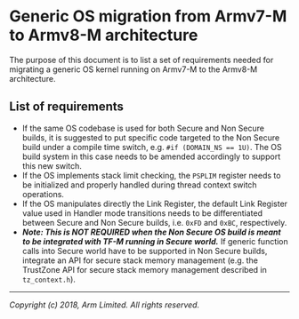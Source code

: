 # Generic OS migration from Armv7-M to Armv8-M architecture

The purpose of this document is to list a set of requirements needed for
migrating a generic OS kernel running on Armv7-M to the Armv8-M architecture.

## List of requirements

* If the same OS codebase is used for both Secure and Non Secure builds, it is
suggested to put specific code targeted to the Non Secure build under a compile
time switch, e.g. `#if (DOMAIN_NS == 1U)`. The OS build system in this case
needs to be amended accordingly to support this new switch.
* If the OS implements stack limit checking, the `PSPLIM` register needs to be
initialized and properly handled during thread context switch operations.
* If the OS manipulates directly the Link Register, the default Link Register
value used in Handler mode transitions needs to be differentiated between Secure
and Non Secure builds, i.e. `0xFD` and `0xBC`, respectively.
* **_Note: This is NOT REQUIRED when the Non Secure OS build is meant to be
integrated with TF-M running in Secure world._** If generic function calls into
Secure world have to be supported in Non Secure builds, integrate an API for
secure stack memory management (e.g. the TrustZone API for secure stack memory
management described in `tz_context.h`).

--------------

*Copyright (c) 2018, Arm Limited. All rights reserved.*
